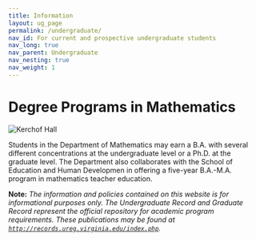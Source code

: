```yaml
---
title: Information
layout: ug_page
permalink: /undergraduate/
nav_id: For current and prospective undergraduate students
nav_long: true
nav_parent: Undergraduate
nav_nesting: true
nav_weight: 1
---
```



<h1 class="mb-3">Degree Programs in Mathematics</h1>

<img src="{{site.url}}/img/Kerchof_photo_700.jpg" alt="Kerchof Hall" title="Kerchof Hall" style="max-width:100%;max-height:300px;height:auto;width:auto" class="mb-3">


Students in the Department of Mathematics may earn a B.A. with several different concentrations at the undergraduate level or a Ph.D. at the graduate level. The Department also collaborates with the School of Education and Human Developmen in offering a five-year B.A.-M.A. program in mathematics teacher education.


**Note:** *The information and policies contained on this website is for informational purposes only. The Undergraduate Record and Graduate Record represent the official repository for academic program requirements. These publications may be found at [`http://records.ureg.virginia.edu/index.php`](http://records.ureg.virginia.edu/index.php).*
